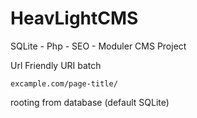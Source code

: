 HeavLightCMS
============

SQLite - Php - SEO - Moduler CMS Project

Url Friendly URI batch


```
excample.com/page-title/  
```

rooting from database (default SQLite)
